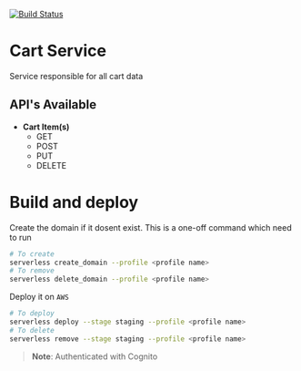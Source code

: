 [![Build Status](https://dev.azure.com/reddyhorcrux/Rapidobuild.com/_apis/build/status/virtuelabs-io.rapido-build-cart-service?branchName=master)](https://dev.azure.com/reddyhorcrux/Rapidobuild.com/_build/latest?definitionId=16&branchName=master)
# Cart Service

Service responsible for all cart data

## API's Available

- **Cart Item(s)**
  - GET
  - POST
  - PUT
  - DELETE

# Build and deploy 

Create the domain if it dosent exist. This is a one-off command which need to run

```sh
# To create
serverless create_domain --profile <profile name>
# To remove
serverless delete_domain --profile <profile name>
```

Deploy it on `AWS`

```sh
# To deploy
serverless deploy --stage staging --profile <profile name>
# To delete
serverless remove --stage staging --profile <profile name>
```

> **Note**: Authenticated with Cognito
